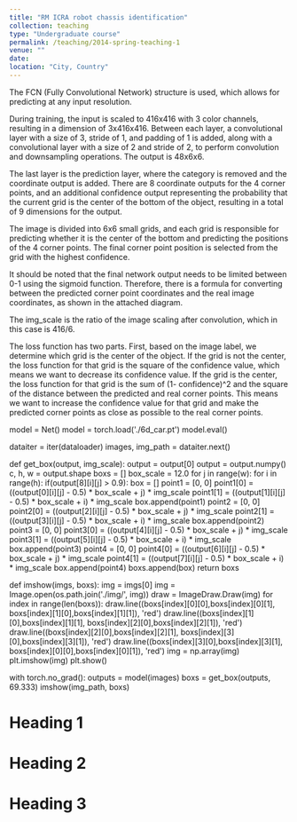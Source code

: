 ```yaml
---
title: "RM ICRA robot chassis identification"
collection: teaching
type: "Undergraduate course"
permalink: /teaching/2014-spring-teaching-1
venue: ""
date: 
location: "City, Country"
---
```


The FCN (Fully Convolutional Network) structure is used, which allows for predicting at any input resolution.

During training, the input is scaled to 416x416 with 3 color channels, resulting in a dimension of 3x416x416. Between each layer, a convolutional layer with a size of 3, stride of 1, and padding of 1 is added, along with a convolutional layer with a size of 2 and stride of 2, to perform convolution and downsampling operations. The output is 48x6x6.

The last layer is the prediction layer, where the category is removed and the coordinate output is added. There are 8 coordinate outputs for the 4 corner points, and an additional confidence output representing the probability that the current grid is the center of the bottom of the object, resulting in a total of 9 dimensions for the output.

The image is divided into 6x6 small grids, and each grid is responsible for predicting whether it is the center of the bottom and predicting the positions of the 4 corner points. The final corner point position is selected from the grid with the highest confidence.

It should be noted that the final network output needs to be limited between 0-1 using the sigmoid function. Therefore, there is a formula for converting between the predicted corner point coordinates and the real image coordinates, as shown in the attached diagram.

The img_scale is the ratio of the image scaling after convolution, which in this case is 416/6.

The loss function has two parts. First, based on the image label, we determine which grid is the center of the object. If the grid is not the center, the loss function for that grid is the square of the confidence value, which means we want to decrease its confidence value. If the grid is the center, the loss function for that grid is the sum of (1- confidence)^2 and the square of the distance between the predicted and real corner points. This means we want to increase the confidence value for that grid and make the predicted corner points as close as possible to the real corner points.


model = Net()
model = torch.load('./6d_car.pt')
model.eval()

dataiter = iter(dataloader)
images, img_path = dataiter.next()

def get_box(output, img_scale):
    output = output[0]
    output = output.numpy()
    c, h, w = output.shape
    boxs = []
    box_scale = 12.0
    for j in range(w):
        for i in range(h):
            if(output[8][i][j] > 0.9):
                box = []
                point1 = [0, 0]
                point1[0] = ((output[0][i][j] - 0.5) * box_scale + j) * img_scale
                point1[1] = ((output[1][i][j] - 0.5) * box_scale + i) * img_scale
                box.append(point1)
                point2 = [0, 0]
                point2[0] = ((output[2][i][j] - 0.5) * box_scale + j) * img_scale
                point2[1] = ((output[3][i][j] - 0.5) * box_scale + i) * img_scale
                box.append(point2)
                point3 = [0, 0]
                point3[0] = ((output[4][i][j] - 0.5) * box_scale + j) * img_scale
                point3[1] = ((output[5][i][j] - 0.5) * box_scale + i) * img_scale
                box.append(point3)
                point4 = [0, 0]
                point4[0] = ((output[6][i][j] - 0.5) * box_scale + j) * img_scale
                point4[1] = ((output[7][i][j] - 0.5) * box_scale + i) * img_scale
                box.append(point4)
                boxs.append(box)
    return boxs

def imshow(imgs, boxs):
    img = imgs[0]
    img = Image.open(os.path.join('./img/', img))
    draw = ImageDraw.Draw(img)
    for index in range(len(boxs)):
        draw.line((boxs[index][0][0],boxs[index][0][1], boxs[index][1][0],boxs[index][1][1]), 'red')
        draw.line((boxs[index][1][0],boxs[index][1][1], boxs[index][2][0],boxs[index][2][1]), 'red')
        draw.line((boxs[index][2][0],boxs[index][2][1], boxs[index][3][0],boxs[index][3][1]), 'red')
        draw.line((boxs[index][3][0],boxs[index][3][1], boxs[index][0][0],boxs[index][0][1]), 'red')
    img = np.array(img)
    plt.imshow(img)
    plt.show()

with torch.no_grad():
    outputs = model(images)
    boxs = get_box(outputs, 69.333)
    imshow(img_path, boxs)

Heading 1
======

Heading 2
======

Heading 3
======